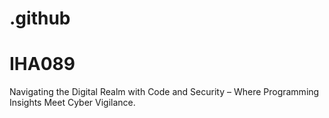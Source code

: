 # .github

# IHA089
Navigating the Digital Realm with Code and Security – Where Programming Insights Meet Cyber Vigilance.
